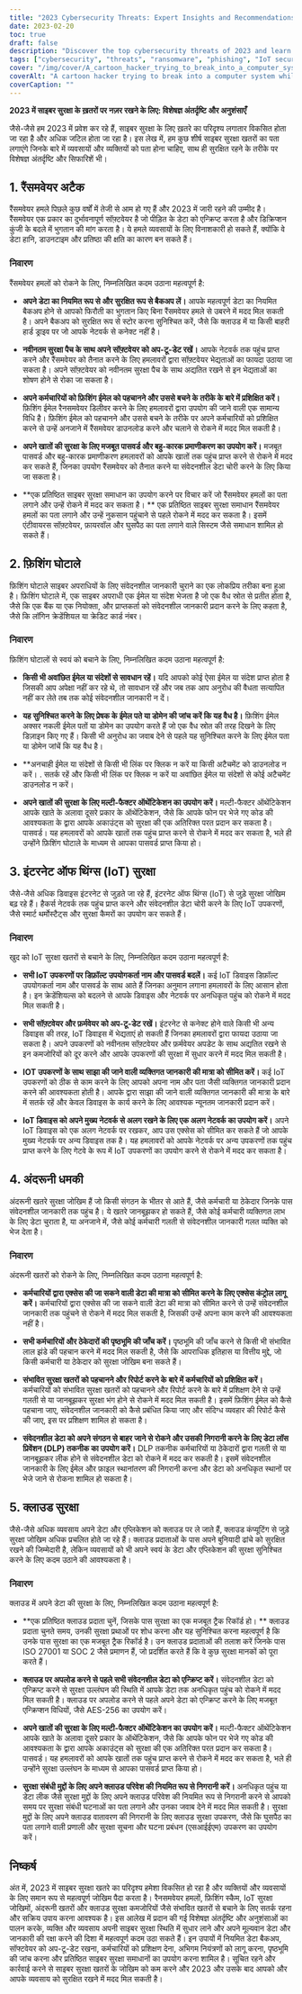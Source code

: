 ```yaml
---
title: "2023 Cybersecurity Threats: Expert Insights and Recommendations"
date: 2023-02-20
toc: true
draft: false
description: "Discover the top cybersecurity threats of 2023 and learn how to stay safe with expert recommendations."
tags: ["cybersecurity", "threats", "ransomware", "phishing", "IoT security", "insider threats", "cloud security", "data backup", "multi-factor authentication", "security patches", "employee training", "access controls", "background checks", "data loss prevention", "cloud providers", "data encryption", "network security", "endpoint security", "network monitoring", "vulnerability scanning"]
cover: "/img/cover/A_cartoon_hacker_trying_to_break_into_a_computer_system.png"
coverAlt: "A cartoon hacker trying to break into a computer system while a shield with a lock protects it."
coverCaption: ""
---
```

 **2023 में साइबर सुरक्षा के ख़तरों पर नज़र रखने के लिए: विशेषज्ञ अंतर्दृष्टि और अनुशंसाएँ**  जैसे-जैसे हम 2023 में प्रवेश कर रहे हैं, साइबर सुरक्षा के लिए ख़तरे का परिदृश्य लगातार विकसित होता जा रहा है और अधिक जटिल होता जा रहा है। इस लेख में, हम कुछ शीर्ष साइबर सुरक्षा खतरों का पता लगाएंगे जिनके बारे में व्यवसायों और व्यक्तियों को पता होना चाहिए, साथ ही सुरक्षित रहने के तरीके पर विशेषज्ञ अंतर्दृष्टि और सिफारिशें भी।  ## 1. रैंसमवेयर अटैक  रैंसमवेयर हमले पिछले कुछ वर्षों में तेजी से आम हो गए हैं और 2023 में जारी रहने की उम्मीद है। रैंसमवेयर एक प्रकार का दुर्भावनापूर्ण सॉफ़्टवेयर है जो पीड़ित के डेटा को एन्क्रिप्ट करता है और डिक्रिप्शन कुंजी के बदले में भुगतान की मांग करता है। ये हमले व्यवसायों के लिए विनाशकारी हो सकते हैं, क्योंकि वे डेटा हानि, डाउनटाइम और प्रतिष्ठा की क्षति का कारण बन सकते हैं।  ### निवारण  रैंसमवेयर हमलों को रोकने के लिए, निम्नलिखित कदम उठाना महत्वपूर्ण है:  - **अपने डेटा का नियमित रूप से और सुरक्षित रूप से बैकअप लें।** आपके महत्वपूर्ण डेटा का नियमित बैकअप होने से आपको फिरौती का भुगतान किए बिना रैंसमवेयर हमले से उबरने में मदद मिल सकती है। अपने बैकअप को सुरक्षित रूप से स्टोर करना सुनिश्चित करें, जैसे कि क्लाउड में या किसी बाहरी हार्ड ड्राइव पर जो आपके नेटवर्क से कनेक्ट नहीं है।  - **नवीनतम सुरक्षा पैच के साथ अपने सॉफ़्टवेयर को अप-टू-डेट रखें।** आपके नेटवर्क तक पहुंच प्राप्त करने और रैंसमवेयर को तैनात करने के लिए हमलावरों द्वारा सॉफ़्टवेयर भेद्यताओं का फायदा उठाया जा सकता है। अपने सॉफ़्टवेयर को नवीनतम सुरक्षा पैच के साथ अद्यतित रखने से इन भेद्यताओं का शोषण होने से रोका जा सकता है।  - **अपने कर्मचारियों को फ़िशिंग ईमेल को पहचानने और उससे बचने के तरीके के बारे में प्रशिक्षित करें।** फ़िशिंग ईमेल रैनसमवेयर डिलीवर करने के लिए हमलावरों द्वारा उपयोग की जाने वाली एक सामान्य विधि है। फ़िशिंग ईमेल को पहचानने और उससे बचने के तरीके पर अपने कर्मचारियों को प्रशिक्षित करने से उन्हें अनजाने में रैंसमवेयर डाउनलोड करने और चलाने से रोकने में मदद मिल सकती है।  - **अपने खातों की सुरक्षा के लिए मजबूत पासवर्ड और बहु-कारक प्रमाणीकरण का उपयोग करें।** मजबूत पासवर्ड और बहु-कारक प्रमाणीकरण हमलावरों को आपके खातों तक पहुंच प्राप्त करने से रोकने में मदद कर सकते हैं, जिनका उपयोग रैंसमवेयर को तैनात करने या संवेदनशील डेटा चोरी करने के लिए किया जा सकता है।  - **एक प्रतिष्ठित साइबर सुरक्षा समाधान का उपयोग करने पर विचार करें जो रैंसमवेयर हमलों का पता लगाने और उन्हें रोकने में मदद कर सकता है। ** एक प्रतिष्ठित साइबर सुरक्षा समाधान रैंसमवेयर हमलों का पता लगाने और उन्हें नुकसान पहुंचाने से पहले रोकने में मदद कर सकता है। इसमें एंटीवायरस सॉफ़्टवेयर, फ़ायरवॉल और घुसपैठ का पता लगाने वाले सिस्टम जैसे समाधान शामिल हो सकते हैं।   ## 2. फ़िशिंग घोटाले  फ़िशिंग घोटाले साइबर अपराधियों के लिए संवेदनशील जानकारी चुराने का एक लोकप्रिय तरीका बना हुआ है। फ़िशिंग घोटाले में, एक साइबर अपराधी एक ईमेल या संदेश भेजता है जो एक वैध स्रोत से प्रतीत होता है, जैसे कि एक बैंक या एक नियोक्ता, और प्राप्तकर्ता को संवेदनशील जानकारी प्रदान करने के लिए कहता है, जैसे कि लॉगिन क्रेडेंशियल या क्रेडिट कार्ड नंबर।  ### निवारण  फ़िशिंग घोटालों से स्वयं को बचाने के लिए, निम्नलिखित कदम उठाना महत्वपूर्ण है:  - **किसी भी अवांछित ईमेल या संदेशों से सावधान रहें।** यदि आपको कोई ऐसा ईमेल या संदेश प्राप्त होता है जिसकी आप अपेक्षा नहीं कर रहे थे, तो सावधान रहें और जब तक आप अनुरोध की वैधता सत्यापित नहीं कर लेते तब तक कोई संवेदनशील जानकारी न दें।  - **यह सुनिश्चित करने के लिए प्रेषक के ईमेल पते या डोमेन की जांच करें कि यह वैध है।** फ़िशिंग ईमेल अक्सर नकली ईमेल पतों या डोमेन का उपयोग करते हैं जो एक वैध स्रोत की तरह दिखने के लिए डिज़ाइन किए गए हैं। किसी भी अनुरोध का जवाब देने से पहले यह सुनिश्चित करने के लिए ईमेल पता या डोमेन जांचें कि यह वैध है।  - **अनचाही ईमेल या संदेशों से किसी भी लिंक पर क्लिक न करें या किसी अटैचमेंट को डाउनलोड न करें। . सतर्क रहें और किसी भी लिंक पर क्लिक न करें या अवांछित ईमेल या संदेशों से कोई अटैचमेंट डाउनलोड न करें।  - **अपने खातों की सुरक्षा के लिए मल्टी-फैक्टर ऑथेंटिकेशन का उपयोग करें।** मल्टी-फैक्टर ऑथेंटिकेशन आपके खाते के अलावा दूसरे प्रकार के ऑथेंटिकेशन, जैसे कि आपके फोन पर भेजे गए कोड की आवश्यकता के द्वारा आपके अकाउंट्स को सुरक्षा की एक अतिरिक्त परत प्रदान कर सकता है। पासवर्ड। यह हमलावरों को आपके खातों तक पहुंच प्राप्त करने से रोकने में मदद कर सकता है, भले ही उन्होंने फ़िशिंग घोटाले के माध्यम से आपका पासवर्ड प्राप्त किया हो।   ## 3. इंटरनेट ऑफ थिंग्स (IoT) सुरक्षा  जैसे-जैसे अधिक डिवाइस इंटरनेट से जुड़ते जा रहे हैं, इंटरनेट ऑफ थिंग्स (IoT) से जुड़े सुरक्षा जोखिम बढ़ रहे हैं। हैकर्स नेटवर्क तक पहुंच प्राप्त करने और संवेदनशील डेटा चोरी करने के लिए IoT उपकरणों, जैसे स्मार्ट थर्मोस्टैट्स और सुरक्षा कैमरों का उपयोग कर सकते हैं।  ### निवारण  खुद को IoT सुरक्षा खतरों से बचाने के लिए, निम्नलिखित कदम उठाना महत्वपूर्ण है:  - **सभी IoT उपकरणों पर डिफ़ॉल्ट उपयोगकर्ता नाम और पासवर्ड बदलें।** कई IoT डिवाइस डिफ़ॉल्ट उपयोगकर्ता नाम और पासवर्ड के साथ आते हैं जिनका अनुमान लगाना हमलावरों के लिए आसान होता है। इन क्रेडेंशियल्स को बदलने से आपके डिवाइस और नेटवर्क पर अनधिकृत पहुंच को रोकने में मदद मिल सकती है।  - **सभी सॉफ़्टवेयर और फ़र्मवेयर को अप-टू-डेट रखें।** इंटरनेट से कनेक्ट होने वाले किसी भी अन्य डिवाइस की तरह, IoT डिवाइस में भेद्यताएं हो सकती हैं जिनका हमलावरों द्वारा फायदा उठाया जा सकता है। अपने उपकरणों को नवीनतम सॉफ़्टवेयर और फ़र्मवेयर अपडेट के साथ अद्यतित रखने से इन कमजोरियों को दूर करने और आपके उपकरणों की सुरक्षा में सुधार करने में मदद मिल सकती है।  - **IOT उपकरणों के साथ साझा की जाने वाली व्यक्तिगत जानकारी की मात्रा को सीमित करें।** कई IoT उपकरणों को ठीक से काम करने के लिए आपको अपना नाम और पता जैसी व्यक्तिगत जानकारी प्रदान करने की आवश्यकता होती है। आपके द्वारा साझा की जाने वाली व्यक्तिगत जानकारी की मात्रा के बारे में सतर्क रहें और केवल डिवाइस के कार्य करने के लिए आवश्यक न्यूनतम जानकारी प्रदान करें।  - **IoT डिवाइस को अपने मुख्य नेटवर्क से अलग रखने के लिए एक अलग नेटवर्क का उपयोग करें।** अपने IoT डिवाइस को एक अलग नेटवर्क पर रखकर, आप उस एक्सेस को सीमित कर सकते हैं जो आपके मुख्य नेटवर्क पर अन्य डिवाइस तक है। यह हमलावरों को आपके नेटवर्क पर अन्य उपकरणों तक पहुंच प्राप्त करने के लिए गेटवे के रूप में IoT उपकरणों का उपयोग करने से रोकने में मदद कर सकता है।   ## 4. अंदरूनी धमकी  अंदरूनी खतरे सुरक्षा जोखिम हैं जो किसी संगठन के भीतर से आते हैं, जैसे कर्मचारी या ठेकेदार जिनके पास संवेदनशील जानकारी तक पहुंच है। ये खतरे जानबूझकर हो सकते हैं, जैसे कोई कर्मचारी व्यक्तिगत लाभ के लिए डेटा चुराता है, या अनजाने में, जैसे कोई कर्मचारी गलती से संवेदनशील जानकारी गलत व्यक्ति को भेज देता है।  ### निवारण  अंदरूनी खतरों को रोकने के लिए, निम्नलिखित कदम उठाना महत्वपूर्ण है:  - **कर्मचारियों द्वारा एक्सेस की जा सकने वाली डेटा की मात्रा को सीमित करने के लिए एक्सेस कंट्रोल लागू करें।** कर्मचारियों द्वारा एक्सेस की जा सकने वाली डेटा की मात्रा को सीमित करने से उन्हें संवेदनशील जानकारी तक पहुंचने से रोकने में मदद मिल सकती है, जिसकी उन्हें अपना काम करने की आवश्यकता नहीं है।  - **सभी कर्मचारियों और ठेकेदारों की पृष्ठभूमि की जाँच करें।** पृष्ठभूमि की जाँच करने से किसी भी संभावित लाल झंडे की पहचान करने में मदद मिल सकती है, जैसे कि आपराधिक इतिहास या वित्तीय मुद्दे, जो किसी कर्मचारी या ठेकेदार को सुरक्षा जोखिम बना सकते हैं।  - **संभावित सुरक्षा खतरों को पहचानने और रिपोर्ट करने के बारे में कर्मचारियों को प्रशिक्षित करें।** कर्मचारियों को संभावित सुरक्षा खतरों को पहचानने और रिपोर्ट करने के बारे में प्रशिक्षण देने से उन्हें गलती से या जानबूझकर सुरक्षा भंग होने से रोकने में मदद मिल सकती है। इसमें फ़िशिंग ईमेल को कैसे पहचाना जाए, संवेदनशील जानकारी को कैसे प्रबंधित किया जाए और संदिग्ध व्यवहार की रिपोर्ट कैसे की जाए, इस पर प्रशिक्षण शामिल हो सकता है।  - **संवेदनशील डेटा को अपने संगठन से बाहर जाने से रोकने और उसकी निगरानी करने के लिए डेटा लॉस प्रिवेंशन (DLP) तकनीक का उपयोग करें।** DLP तकनीक कर्मचारियों या ठेकेदारों द्वारा गलती से या जानबूझकर लीक होने से संवेदनशील डेटा को रोकने में मदद कर सकती है। इसमें संवेदनशील जानकारी के लिए ईमेल और फ़ाइल स्थानांतरण की निगरानी करना और डेटा को अनधिकृत स्थानों पर भेजे जाने से रोकना शामिल हो सकता है।   ## 5. क्लाउड सुरक्षा  जैसे-जैसे अधिक व्यवसाय अपने डेटा और एप्लिकेशन को क्लाउड पर ले जाते हैं, क्लाउड कंप्यूटिंग से जुड़े सुरक्षा जोखिम अधिक प्रचलित होते जा रहे हैं। क्लाउड प्रदाताओं के पास अपने बुनियादी ढांचे को सुरक्षित रखने की जिम्मेदारी है, लेकिन व्यवसायों को भी अपने स्वयं के डेटा और एप्लिकेशन की सुरक्षा सुनिश्चित करने के लिए कदम उठाने की आवश्यकता है।  ### निवारण  क्लाउड में अपने डेटा की सुरक्षा के लिए, निम्नलिखित कदम उठाना महत्वपूर्ण है:  - **एक प्रतिष्ठित क्लाउड प्रदाता चुनें, जिसके पास सुरक्षा का एक मजबूत ट्रैक रिकॉर्ड हो। ** क्लाउड प्रदाता चुनते समय, उनकी सुरक्षा प्रथाओं पर शोध करना और यह सुनिश्चित करना महत्वपूर्ण है कि उनके पास सुरक्षा का एक मजबूत ट्रैक रिकॉर्ड है। उन क्लाउड प्रदाताओं की तलाश करें जिनके पास ISO 27001 या SOC 2 जैसे प्रमाणन हैं, जो प्रदर्शित करते हैं कि वे कुछ सुरक्षा मानकों को पूरा करते हैं।  - **क्लाउड पर अपलोड करने से पहले सभी संवेदनशील डेटा को एन्क्रिप्ट करें।** संवेदनशील डेटा को एन्क्रिप्ट करने से सुरक्षा उल्लंघन की स्थिति में आपके डेटा तक अनधिकृत पहुंच को रोकने में मदद मिल सकती है। क्लाउड पर अपलोड करने से पहले अपने डेटा को एन्क्रिप्ट करने के लिए मजबूत एन्क्रिप्शन विधियों, जैसे AES-256 का उपयोग करें।  - **अपने खातों की सुरक्षा के लिए मल्टी-फैक्टर ऑथेंटिकेशन का उपयोग करें।** मल्टी-फैक्टर ऑथेंटिकेशन आपके खाते के अलावा दूसरे प्रकार के ऑथेंटिकेशन, जैसे कि आपके फोन पर भेजे गए कोड की आवश्यकता के द्वारा आपके अकाउंट्स को सुरक्षा की एक अतिरिक्त परत प्रदान कर सकता है। पासवर्ड। यह हमलावरों को आपके खातों तक पहुंच प्राप्त करने से रोकने में मदद कर सकता है, भले ही उन्होंने सुरक्षा उल्लंघन के माध्यम से आपका पासवर्ड प्राप्त किया हो।  - **सुरक्षा संबंधी मुद्दों के लिए अपने क्लाउड परिवेश की नियमित रूप से निगरानी करें।** अनधिकृत पहुंच या डेटा लीक जैसे सुरक्षा मुद्दों के लिए अपने क्लाउड परिवेश की नियमित रूप से निगरानी करने से आपको समय पर सुरक्षा संबंधी घटनाओं का पता लगाने और उनका जवाब देने में मदद मिल सकती है। सुरक्षा मुद्दों के लिए अपने क्लाउड वातावरण की निगरानी के लिए क्लाउड सुरक्षा उपकरण, जैसे कि घुसपैठ का पता लगाने वाली प्रणाली और सुरक्षा सूचना और घटना प्रबंधन (एसआईईएम) उपकरण का उपयोग करें।   ## निष्कर्ष  अंत में, 2023 में साइबर सुरक्षा खतरे का परिदृश्य हमेशा विकसित हो रहा है और व्यक्तियों और व्यवसायों के लिए समान रूप से महत्वपूर्ण जोखिम पैदा करता है। रैनसमवेयर हमलों, फ़िशिंग स्कैम, IoT सुरक्षा जोखिमों, अंदरूनी खतरों और क्लाउड सुरक्षा कमजोरियों जैसे संभावित खतरों से बचाने के लिए सतर्क रहना और सक्रिय उपाय करना आवश्यक है। इस आलेख में प्रदान की गई विशेषज्ञ अंतर्दृष्टि और अनुशंसाओं का पालन करके, व्यक्ति और व्यवसाय अपनी साइबर सुरक्षा स्थिति में सुधार लाने और अपने मूल्यवान डेटा और जानकारी की रक्षा करने की दिशा में महत्वपूर्ण कदम उठा सकते हैं। इन उपायों में नियमित डेटा बैकअप, सॉफ्टवेयर को अप-टू-डेट रखना, कर्मचारियों को प्रशिक्षण देना, अभिगम नियंत्रणों को लागू करना, पृष्ठभूमि की जांच करना और प्रतिष्ठित साइबर सुरक्षा समाधानों का उपयोग करना शामिल है। सूचित रहने और कार्रवाई करने से साइबर सुरक्षा खतरों के जोखिम को कम करने और 2023 और उसके बाद आपको और आपके व्यवसाय को सुरक्षित रखने में मदद मिल सकती है।